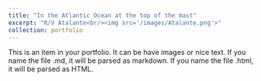 ```yaml
---
title: "In the Atlantic Ocean at the top of the mast"
excerpt: "R/V Atalante<br/><img src='/images/Atalante.png'>"
collection: portfolio
---
```


This is an item in your portfolio. It can be have images or nice text. If you name the file .md, it will be parsed as markdown. If you name the file .html, it will be parsed as HTML. 
